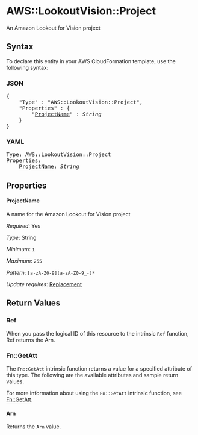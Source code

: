 # AWS::LookoutVision::Project

An Amazon Lookout for Vision project

## Syntax

To declare this entity in your AWS CloudFormation template, use the following syntax:

### JSON

<pre>
{
    "Type" : "AWS::LookoutVision::Project",
    "Properties" : {
        "<a href="#projectname" title="ProjectName">ProjectName</a>" : <i>String</i>
    }
}
</pre>

### YAML

<pre>
Type: AWS::LookoutVision::Project
Properties:
    <a href="#projectname" title="ProjectName">ProjectName</a>: <i>String</i>
</pre>

## Properties

#### ProjectName

A name for the Amazon Lookout for Vision project

_Required_: Yes

_Type_: String

_Minimum_: <code>1</code>

_Maximum_: <code>255</code>

_Pattern_: <code>[a-zA-Z0-9][a-zA-Z0-9_\-]*</code>

_Update requires_: [Replacement](https://docs.aws.amazon.com/AWSCloudFormation/latest/UserGuide/using-cfn-updating-stacks-update-behaviors.html#update-replacement)

## Return Values

### Ref

When you pass the logical ID of this resource to the intrinsic `Ref` function, Ref returns the Arn.

### Fn::GetAtt

The `Fn::GetAtt` intrinsic function returns a value for a specified attribute of this type. The following are the available attributes and sample return values.

For more information about using the `Fn::GetAtt` intrinsic function, see [Fn::GetAtt](https://docs.aws.amazon.com/AWSCloudFormation/latest/UserGuide/intrinsic-function-reference-getatt.html).

#### Arn

Returns the <code>Arn</code> value.
